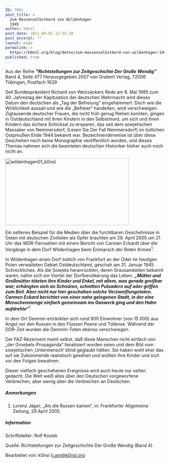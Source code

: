 ```yaml
---
ID: 7061
post_title: >
  Zum Massenselbstmord von Wildenhagen
  1945
author: k0nsl
post_date: 2011-05-03 12:35:30
post_excerpt: ""
layout: page
permalink: >
  https://k0nsl.org/blog/detox/zum-massenselbstmord-von-wildenhagen-1945/
published: true
---
```

<div class="et-box et-shadow">
<div class="et-box-content"><p>Aus der Reihe <strong><em>"Richtstellungen zur Zeitgeschichte Der Große Wendig”</em></strong> Band 4, Seite 477 Herausgegeben 2007 von Grabert Verlag, 72006 Tübingen, Postfach 1629</p></div></div>

Seit Bundespräsident Richard von Weizsäckers Rede am 8. Mai 1985 zum 40. Jahrestag der Kapitulation der deutschen Wehrmacht wird dieses Datum den deutschen als „Tag der Befreiung“ eingehämmert. Doch wie die Wirklichkeit aussah und wie die „Befreier“ handelten, wird verschweigen. Zigtausende deutscher Frauen, die nicht früh genug fliehen konnten, gingen in Ostdeutschland mit ihren Kindern in den Selbstmord, um sich und ihren Kindern das sichere Schicksal zu ersparen, das seit dem sowjetischen Massaker von Nemmersdorf, (Lesen Sie Der Fall Nemmersdorf) im östlichen Ostpreußen Ende 1944 bekannt war. Bezeichnenderweise ist über diese Geschehen noch keine Monographie veröffentlich worden, und dieses Themas nahmen sich die beamteten deutschen Historiker bisher auch noch nicht an.

<img src="https://k0nsl.img-cdn.ru/blog/k1/uploads/2016/05/wildenhagen01_k0nsl.jpg" alt="wildenhagen01_k0nsl" width="390" height="211" class="aligncenter size-full wp-image-7064" />

Ein seltenes Beispiel für die Medien über die furchtbaren Geschehnisse in Osten mit deutschen Zivilisten als Opfer brachten am 29. April 2005 um 21 Uhr das WDR-Fernsehen mit einem Bericht von Carmen Eckardt über die Vorgänge in dem Dorf  Wildenhagen beim Einmarsch der Roten Armee<sup>1</sup>.

In Wildenhagen einen Dorf östlich von Frankfurt an der Oder im heutigen Polen verwalteten Gebiet Ostdeutschland, geschah am 31. Januar 1945 Schreckliches.  Als die Sowjets heranrückten, deren Grausamkeiten bekannt waren, nahm sich ein Viertel der Dorfbevölkerung das Leben. <strong><em>„Mütter und Großmütter töteten ihre Kinder und Enkel, mit allem, was gerade greifbar war; erhängten sich an Schnüren, schnitten Pulsadern auf oder griffen zum Beil.  Aber nicht nur hier geschahen solche Verzweiflungstaten.  Carmen Eckard berichtet von einer nahe gelegenen Stadt, in der eine Menschenmenge einfach gemeinsam ins Gaswerk ging und den Hahn aufdrehte“</em></strong><sup>1</sup>

In dem Ort Demmin ertränkten sich rund 900 Einwohner (von 15 000) aus Angst vor den Russen in den Flüssen Peene und Tollense. Während der DDR-Zeit wurden die Demmin-Toten ebenso verschwiegen.

Der FAZ-Rezensent meint selbst, daß diese Manschen nicht einfach von „der Groebels-Propaganda“ fanatisiert worden seien und dem Bild vom sowjetischen ‚Untermensch‘ blind geglaubt hätten.  Sie haben wohl eher das auf sie Zukommende realistisch gesehen und wollten ihre Kinder und sich vor den Folgen bewahren.

Dieser vielfach geschehenen Ereignisse wird auch heute nur selten gedacht.  Die Welt weiß alles über den Deutschen vorgeworfene Verbrechen, aber wenig über die Verbrechen an Deutschen.

<div class="divider"><h5><span>Anmerkungen</span></h5></div>
<ol>
  <li>Lorenz Jäger, „Als die Russen kamen“, in: Frankfurter Allgemeine Zeitung, 29 April 2005</li>
</ol>

<div class="divider"><h5><span>Information</span></h5></div>

Schriftsteller: Rolf Kosiek

Quelle: Richtstellungen zur Zeitgeschichte Der Große Wendig (Band 4)

Bearbeitet von: k0nsl (i.am@k0nsl.org